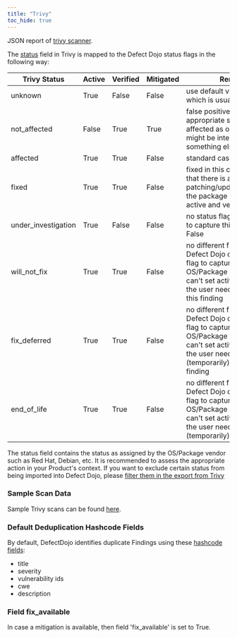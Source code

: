```yaml
---
title: "Trivy"
toc_hide: true
---
```

JSON report of [trivy scanner](https://github.com/aquasecurity/trivy).

The [status](https://trivy.dev/latest/docs/configuration/filtering/) field in Trivy is mapped to the Defect Dojo status flags in the following way:

| Trivy Status         | Active | Verified | Mitigated | Remarks                                                                                                         |
|----------------------|--------|----------|-----------|-----------------------------------------------------------------------------------------------------------------|
| unknown              | True   | False    | False     | use default value for active which is usually True                                                              |
| not_affected         | False  | True     | True      | false positive is the most appropriate status for not affected as out of scope might be interpreted as something else |
| affected             | True   | True     | False     | standard case                                                                                                   |
| fixed                | True   | True     | False     | fixed in this context means that there is a fix available by patching/updating/upgrading the package but it's still active and verified |
| under_investigation  | True   | False    | False     | no status flag in Defect Dojo to capture this, but verified is False                                            |
| will_not_fix         | True   | True     | False     | no different from affected as Defect Dojo doesn't have a flag to capture will_not_fix by OS/Package Vendor; we can't set active to False as the user needs to risk accept this finding |
| fix_deferred         | True   | True     | False     | no different from affected as Defect Dojo doesn't have a flag to capture will_not_fix by OS/Package Vendor; we can't set active to False as the user needs to (temporarily) risk accept this finding |
| end_of_life          | True   | True     | False     | no different from affected as Defect Dojo doesn't have a flag to capture will_not_fix by OS/Package Vendor; we can't set active to False as the user needs to (temporarily) risk accept

The status field contains the status as assigned by the OS/Package vendor such as Red Hat, Debian, etc.
It is recommended to assess the appropriate action in your Product's context.
If you want to exclude certain status from being imported into Defect Dojo, please [filter them in the export from Trivy](https://trivy.dev/latest/docs/configuration/filtering/)

### Sample Scan Data
Sample Trivy scans can be found [here](https://github.com/DefectDojo/django-DefectDojo/tree/master/unittests/scans/trivy).

### Default Deduplication Hashcode Fields
By default, DefectDojo identifies duplicate Findings using these [hashcode fields](https://docs.defectdojo.com/en/working_with_findings/finding_deduplication/about_deduplication/):

- title
- severity
- vulnerability ids
- cwe
- description

### Field fix_available
In case a mitigation is available, then field 'fix_available' is set to True. 